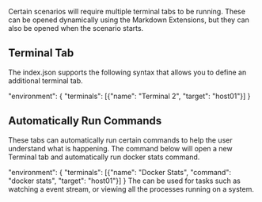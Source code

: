 Certain scenarios will require multiple terminal tabs to be running. These can be opened dynamically using the Markdown Extensions, but they can also be opened when the scenario starts.

## Terminal Tab

The index.json supports the following syntax that allows you to define an additional terminal tab.

"environment": {
  "terminals": [{"name": "Terminal 2", "target": "host01"}]
}
## Automatically Run Commands

These tabs can automatically run certain commands to help the user understand what is happening. The command below will open a new Terminal tab and automatically run docker stats command.

"environment": {
  "terminals": [{"name": "Docker Stats", "command": "docker stats", "target": "host01"}]
}
The can be used for tasks such as watching a event stream, or viewing all the processes running on a system.
